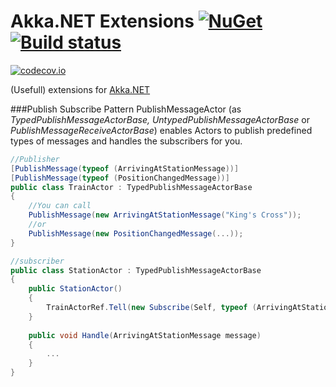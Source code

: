 # Akka.NET Extensions [![NuGet](https://img.shields.io/nuget/v/SchJan.Akka.svg)](https://www.nuget.org/packages/SchJan.Akka) [![Build status](https://ci.appveyor.com/api/projects/status/sxe09hsa558mhv1b/branch/master?svg=true)](https://ci.appveyor.com/project/schjan/akka-net-extensions/branch/master) 
[![codecov.io](https://codecov.io/github/schjan/Akka.NET-Extensions/coverage.svg?branch=master)](https://codecov.io/github/schjan/Akka.NET-Extensions?branch=master)

(Usefull) extensions for [Akka.NET](https://github.com/akkadotnet/akka.net)

###Publish Subscribe Pattern
PublishMessageActor (as _TypedPublishMessageActorBase, UntypedPublishMessageActorBase_ or _PublishMessageReceiveActorBase_) enables Actors to publish predefined types of messages and handles the subscribers for you.

```csharp
//Publisher
[PublishMessage(typeof (ArrivingAtStationMessage))]
[PublishMessage(typeof (PositionChangedMessage))]
public class TrainActor : TypedPublishMessageActorBase
{
    //You can call
    PublishMessage(new ArrivingAtStationMessage("King's Cross"));
    //or
    PublishMessage(new PositionChangedMessage(...));
}

//subscriber
public class StationActor : TypedPublishMessageActorBase
{
    public StationActor()
    {
        TrainActorRef.Tell(new Subscribe(Self, typeof (ArrivingAtStationMessage));
    }
    
    public void Handle(ArrivingAtStationMessage message)
    {
        ...
    }
}
```